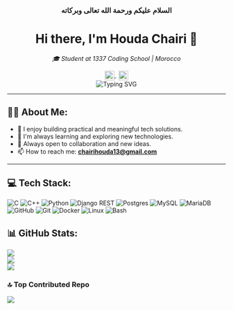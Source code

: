 
<div align="center">
  <h3>السلام عليكم ورحمة الله تعالى وبركاته</h3>
</div>

<div align="center">
  <h1>Hi there, I'm Houda Chairi 👋</h1>
</div>

<div align="center">
  <p><em> 🎓 Student at 1337 Coding School | Morocco</em></p>
</div>

<div align="center">
  <a href="#">
    <img src="https://visitor-badge.laobi.icu/badge?page_id=HoudaChairi.HoudaChairi&style=flat-square" alt="Visitors" style="height:22px; vertical-align: middle;" />
  </a>
  <a href="https://www.linkedin.com/in/hchairi/" style="margin-left: 6px;">
    <img src="https://img.shields.io/badge/LinkedIn-Connect-0077B5?style=flat-square&logo=linkedin&logoColor=white" alt="LinkedIn" style="height:22px; vertical-align: middle;" />
  </a>
</div>

<div align="center">
  <img src="https://readme-typing-svg.demolab.com?font=Fira+Code&duration=3000&pause=500&center=true&vCenter=true&width=600&lines=Building+practical+tech+solutions;Always+learning+and+exploring;C%2FC%2B%2B%2C+Python%2C+Django%2C+Docker.." alt="Typing SVG" />
</div>

---

## 👩‍💻 About Me:
- 🎯 I enjoy building practical and meaningful tech solutions.
- 🌱 I'm always learning and exploring new technologies.
- 💬 Always open to collaboration and new ideas.
- 📫 How to reach me: **chairihouda13@gmail.com**

---

## 💻 Tech Stack:

<p >
  <!-- Programming Languages -->
  <img src="https://img.shields.io/badge/C-00599C?style=flat-square&logo=c&logoColor=white" alt="C"/>
  <img src="https://img.shields.io/badge/C++-00599C?style=flat-square&logo=c%2B%2B&logoColor=white" alt="C++"/>
  <!-- <img src="https://img.shields.io/badge/CSS3-1572B6?style=flat-square&logo=css3&logoColor=white" alt="CSS3"/>
  <img src="https://img.shields.io/badge/HTML5-E34F26?style=flat-square&logo=html5&logoColor=white" alt="HTML5"/>
  <img src="https://img.shields.io/badge/JavaScript-323330?style=flat-square&logo=javascript&logoColor=F7DF1E" alt="JavaScript"/> -->
  <img src="https://img.shields.io/badge/Python-3670A0?style=flat-square&logo=python&logoColor=ffdd54" alt="Python"/>

  <!-- Frameworks & Libraries -->
  <img src="https://img.shields.io/badge/Django%20REST-ff1709?style=flat-square&logo=django&logoColor=white&color=gray" alt="Django REST"/>
  <!-- <img src="https://img.shields.io/badge/Nginx-009639?style=flat-square&logo=nginx&logoColor=white" alt="Nginx"/> -->

  <!-- Databases -->
  <img src="https://img.shields.io/badge/Postgres-316192?style=flat-square&logo=postgresql&logoColor=white" alt="Postgres"/>
  <img src="https://img.shields.io/badge/MySQL-4479A1?style=flat-square&logo=mysql&logoColor=white" alt="MySQL"/>
  <img src="https://img.shields.io/badge/MariaDB-003545?style=flat-square&logo=mariadb&logoColor=white" alt="MariaDB"/>

  <!-- Tools -->
  <!-- <img src="https://img.shields.io/badge/Figma-F24E1E?style=flat-square&logo=figma&logoColor=white" alt="Figma"/>  -->
  <img src="https://img.shields.io/badge/GitHub-181717?style=flat-square&logo=github&logoColor=white" alt="GitHub"/>
  <img src="https://img.shields.io/badge/Git-F05032?style=flat-square&logo=git&logoColor=white" alt="Git"/>
  <img src="https://img.shields.io/badge/Docker-0db7ed?style=flat-square&logo=docker&logoColor=white" alt="Docker"/>
  <img src="https://img.shields.io/badge/Linux-000000?style=flat-square&logo=linux&logoColor=white" alt="Linux"/>
  <img src="https://img.shields.io/badge/Bash-4EAA25?style=flat-square&logo=gnu-bash&logoColor=white" alt="Bash"/>
</p>

## 📊 GitHub Stats:
![](https://github-readme-stats.vercel.app/api?username=HoudaChairi&theme=dark&hide_border=false&include_all_commits=true&count_private=false)<br/>
![](https://github-readme-streak-stats.herokuapp.com/?user=HoudaChairi&theme=dark&hide_border=false)<br/>
![](https://github-readme-stats.vercel.app/api/top-langs/?username=HoudaChairi&theme=dark&hide_border=false&include_all_commits=true&count_private=false&layout=compact)

### 🔝 Top Contributed Repo
![](https://github-contributor-stats.vercel.app/api?username=HoudaChairi&limit=5&theme=dark&combine_all_yearly_contributions=true)



  <!-- <img src="https://github.com/user-attachments/assets/d24cf85b-3b87-4481-a8b4-09c265891503" alt="like"> -->
<!-- <h3 align="center">A passionate AI/ML Engineer from Morocco</h3> 
### ✍️ Random Dev Quote
![](https://quotes-github-readme.vercel.app/api?type=horizontal&theme=radical)
-->
